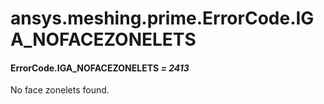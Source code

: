 # ansys.meshing.prime.ErrorCode.IGA_NOFACEZONELETS

<a id="ansys.meshing.prime.ErrorCode.IGA_NOFACEZONELETS"></a>

#### ErrorCode.IGA_NOFACEZONELETS *= 2413*

No face zonelets found.

<!-- !! processed by numpydoc !! -->

